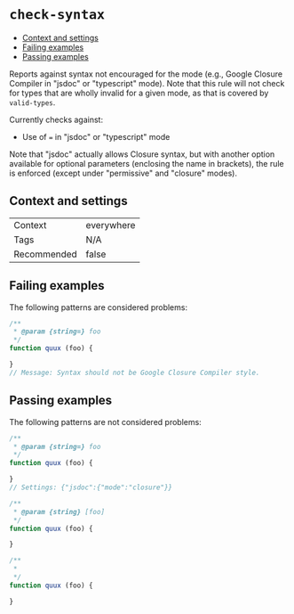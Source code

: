 <a name="user-content-check-syntax"></a>
<a name="check-syntax"></a>
# <code>check-syntax</code>

* [Context and settings](#user-content-check-syntax-context-and-settings)
* [Failing examples](#user-content-check-syntax-failing-examples)
* [Passing examples](#user-content-check-syntax-passing-examples)


Reports against syntax not encouraged for the mode (e.g., Google Closure
Compiler in "jsdoc" or "typescript" mode). Note that this rule will not check
for types that are wholly invalid for a given mode, as that is covered by
`valid-types`.

Currently checks against:

- Use of `=` in "jsdoc" or "typescript" mode

Note that "jsdoc" actually allows Closure syntax, but with another
option available for optional parameters (enclosing the name in brackets), the
rule is enforced (except under "permissive" and "closure" modes).

<a name="user-content-check-syntax-context-and-settings"></a>
<a name="check-syntax-context-and-settings"></a>
## Context and settings

|||
|---|---|
|Context|everywhere|
|Tags|N/A|
|Recommended|false|

<a name="user-content-check-syntax-failing-examples"></a>
<a name="check-syntax-failing-examples"></a>
## Failing examples

The following patterns are considered problems:

````ts
/**
 * @param {string=} foo
 */
function quux (foo) {

}
// Message: Syntax should not be Google Closure Compiler style.
````



<a name="user-content-check-syntax-passing-examples"></a>
<a name="check-syntax-passing-examples"></a>
## Passing examples

The following patterns are not considered problems:

````ts
/**
 * @param {string=} foo
 */
function quux (foo) {

}
// Settings: {"jsdoc":{"mode":"closure"}}

/**
 * @param {string} [foo]
 */
function quux (foo) {

}

/**
 *
 */
function quux (foo) {

}
````

